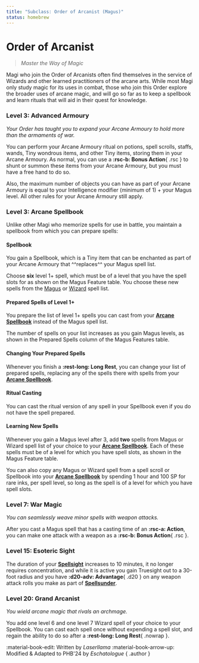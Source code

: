 ```yaml
---
title: "Subclass: Order of Arcanist (Magus)"
status: homebrew
---
```


<p style="display:none">
Master the Way of Magic
</p>

# Order of Arcanist

> *Master the Way of Magic*

Magi who join the Order of Arcanists often find themselves in the service of Wizards and other learned practitioners of the arcane arts. While most Magi only study magic for its uses in combat, those who join this Order explore the broader uses of arcane magic, and will go so far as to keep a spellbook and learn rituals that will aid in their quest for knowledge.


### Level 3: Advanced Armoury

*Your Order has taught you to expand your Arcane Armoury to hold more than the armaments of war.*

You can perform your Arcane Armoury ritual on potions, spell scrolls, staffs, wands, Tiny wondrous items, and other Tiny items, storing them in your Arcane Armoury. As normal, you can use a **:rsc-b: Bonus Action**{ .rsc } to shunt or summon these items from your Arcane Armoury, but you must have a free hand to do so.

Also, the maximum number of objects you can have as part of your Arcane Armoury is equal to your Intelligence modifier (minimum of 1) + your Magus level. All other rules for your Arcane Armoury still apply.

### Level 3: Arcane Spellbook

Unlike other Magi who memorize spells for use in battle, you maintain a spellbook from which you can prepare spells:

#### Spellbook

You gain a Spellbook, which is a Tiny item that can be enchanted as part of your Arcane Armoury that ^^replaces^^ your Magus spell list.

Choose **six** level 1+ spell, which must be of a level that you have the spell slots for as shown on the Magus Feature table. You choose these new spells from the [Magus] or [Wizard] spell list.

#### Prepared Spells of Level 1+

You prepare the list of level 1+ spells you can cast from your **[Arcane Spellbook]** instead of the Magus spell list.

The number of spells on your list increases as you gain Magus levels, as shown in the Prepared Spells column of the Magus Features table.

#### Changing Your Prepared Spells

Whenever you finish a **:rest-long: Long Rest**, you can change your list of prepared spells, replacing any of the spells there with spells from your **[Arcane Spellbook]**.

#### Ritual Casting

You can cast the ritual version of any spell in your Spellbook even if you do not have the spell prepared.

#### Learning New Spells

Whenever you gain a Magus level after 3, add **two** spells from Magus or Wizard spell list of your choice to your **[Arcane Spellbook]**. Each of these spells must be of a level for which you have spell slots, as shown in the Magus Feature table. 

You can also copy any Magus or Wizard spell from a spell scroll or Spellbook into your **[Arcane Spellbook]** by spending 1 hour and 100 SP for rare inks, per spell level, so long as the spell is of a level for which you have spell slots.

[Arcane Spellbook]: #spellbook

### Level 7: War Magic

*You can seamlessly weave minor spells with weapon attacks.*

After you cast a Magus spell that has a casting time of an **:rsc-a: Action**, you can make one attack with a weapon as a **:rsc-b: Bonus Action**{ .rsc }.

### Level 15: Esoteric Sight

The duration of your **[Spellsight]** increases to 10 minutes, it no longer requires concentration, and while it is active you gain Truesight out to a 30-foot radius and you have **:d20-adv: Advantage**{ .d20 } on any weapon attack rolls you make as part of **[Spellsunder]**.

### Level 20: Grand Arcanist

*You wield arcane magic that rivals an archmage.*

You add one level 6 and one level 7 Wizard spell of your choice to your Spellbook. You can cast each spell once without expending a spell slot, and regain the ability to do so after a **:rest-long: Long Rest**{ .nowrap }.

[Magus]: ../../spells/class-specific/magus.md
[Wizard]: ../../spells/class-specific/wizard.md

[Spellsight]: index.md#level-5-spellsight
[Spellsunder]: index.md#level-9-spellsunder

:material-book-edit: Written by *Laserllama* :material-book-arrow-up: Modified & Adapted to PHB'24 by *Eschatologue*
{ .author }